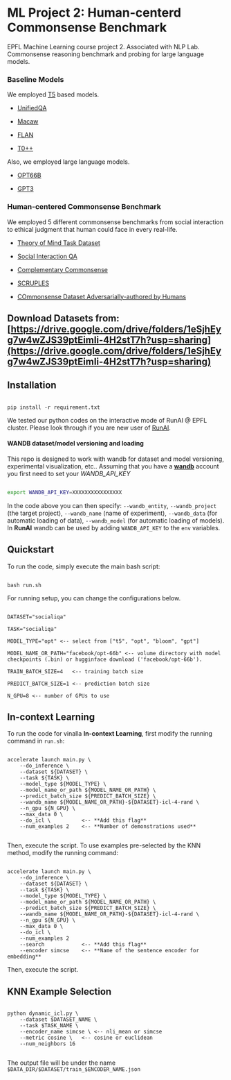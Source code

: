 
#  ML Project 2: Human-centerd Commonsense Benchmark

EPFL Machine Learning course project 2. Associated with NLP Lab. Commonsense reasoning benchmark and probing for large language models.

###  Baseline Models

We employed [T5](https://arxiv.org/pdf/1910.10683.pdf) based models.

* [UnifiedQA](https://arxiv.org/abs/2005.00700)

* [Macaw](https://arxiv.org/abs/2109.02593)

* [FLAN](https://ai.googleblog.com/2021/10/introducing-flan-more-generalizable.html)

* [T0++](https://huggingface.co/bigscience/T0pp)

Also, we employed large language models.

* [OPT66B](https://huggingface.co/facebook/opt-66b/tree/main)

* [GPT3](https://openai.com/api/)

###  Human-centered Commonsense Benchmark

We employed 5 different commonsense benchmarks from social interaction to ethical judgment that human could face in every real-life.

* [Theory of Mind Task Dataset](https://arxiv.org/abs/1808.09352)

* [Social Interaction QA](https://arxiv.org/abs/1904.09728)

* [Complementary Commonsense](https://arxiv.org/abs/2106.00969)

* [SCRUPLES](https://paperswithcode.com/paper/scruples-a-corpus-of-community-ethical)

* [COmmonsense Dataset Adversarially-authored by Humans](https://arxiv.org/abs/1904.04365)

## Download Datasets from: [https://drive.google.com/drive/folders/1eSjhEyg7w4wZJS39ptEimIi-4H2stT7h?usp=sharing](https://drive.google.com/drive/folders/1eSjhEyg7w4wZJS39ptEimIi-4H2stT7h?usp=sharing)

##  Installation

```

pip install -r requirement.txt

```

We tested our python codes on the interactive mode of RunAI @ EPFL cluster. Please look through if you are new user of [RunAI](https://github.com/sori424/runLLM).

####  WANDB dataset/model versioning and loading

This repo is designed to work with wandb for dataset and model versioning, experimental visualization, etc.. Assuming that you have a [**wandb**](https://wandb.ai/home) account you first need to set your *WANDB_API_KEY*

```bash

export WANDB_API_KEY=XXXXXXXXXXXXXXXX

```

In the code above you can then specify: `--wandb_entity`, `--wandb_project` (the target project), `--wandb_name` (name of experiment), `--wandb_data` (for automatic loading of data), `--wandb_model` (for automatic loading of models). In **RunAI** wandb can be used by adding `WANDB_API_KEY` to the `env` variables. 

##  Quickstart
To run the code, simply execute the main bash script:
```

bash run.sh

```

For running setup, you can change the configurations below.

```

DATASET="socialiqa"

TASK="socialiqa"

MODEL_TYPE="opt" <-- select from ["t5", "opt", "bloom", "gpt"]

MODEL_NAME_OR_PATH="facebook/opt-66b" <-- volume directory with model checkpoints (.bin) or hugginface download ('facebook/opt-66b').

TRAIN_BATCH_SIZE=4   <-- training batch size

PREDICT_BATCH_SIZE=1 <-- prediction batch size

N_GPU=8 <-- number of GPUs to use

```

## In-context Learning

To run the code for vinalla **In-context Learning**, first modify the running command in `run.sh`:
```

accelerate launch main.py \
	--do_inference \
	--dataset ${DATASET} \
	--task ${TASK} \
	--model_type ${MODEL_TYPE} \
	--model_name_or_path ${MODEL_NAME_OR_PATH} \
	--predict_batch_size ${PREDICT_BATCH_SIZE} \
	--wandb_name ${MODEL_NAME_OR_PATH}-${DATASET}-icl-4-rand \
	--n_gpu ${N_GPU} \
	--max_data 0 \
	--do_icl \			<-- **Add this flag**
	--num_examples 2	<-- **Number of demonstrations used**
	
```
Then, execute the script. To use examples pre-selected  by the KNN method, modify the running command:
```

accelerate launch main.py \
	--do_inference \
	--dataset ${DATASET} \
	--task ${TASK} \
	--model_type ${MODEL_TYPE} \
	--model_name_or_path ${MODEL_NAME_OR_PATH} \
	--predict_batch_size ${PREDICT_BATCH_SIZE} \
	--wandb_name ${MODEL_NAME_OR_PATH}-${DATASET}-icl-4-rand \
	--n_gpu ${N_GPU} \
	--max_data 0 \
	--do_icl \			
	--num_examples 2	
	--search 			<-- **Add this flag**
	--encoder simcse	<-- **Name of the sentence encoder for embedding**
```
Then, execute the script.

## KNN Example Selection
```

python dynamic_icl.py \
	--dataset $DATASET_NAME \
	--task $TASK_NAME \
	--encoder_name simcse \ <-- nli_mean or simcse
	--metric cosine \	<-- cosine or euclidean
	--num_neighbors 16
	
```
The output file will be under the name `$DATA_DIR/$DATASET/train_$ENCODER_NAME.json`
